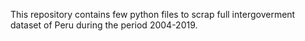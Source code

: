 This repository contains few python files to scrap full intergoverment dataset of Peru during the period 2004-2019.
